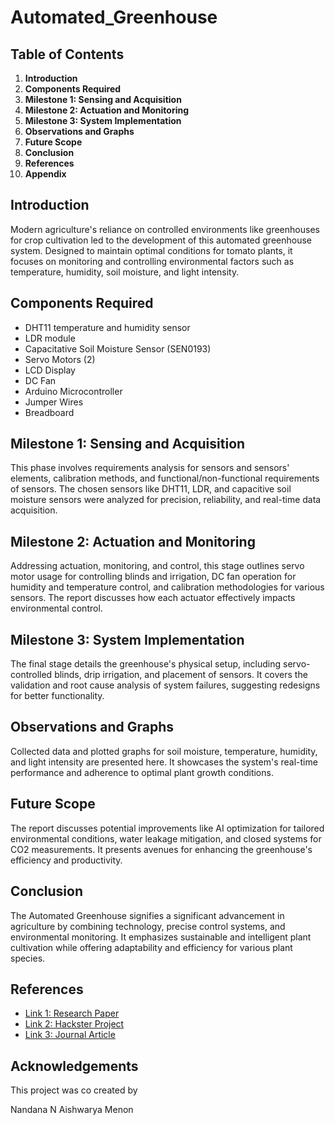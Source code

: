# Automated_Greenhouse

## Table of Contents

1. **Introduction**
2. **Components Required**
3. **Milestone 1: Sensing and Acquisition**
4. **Milestone 2: Actuation and Monitoring**
5. **Milestone 3: System Implementation**
6. **Observations and Graphs**
7. **Future Scope**
8. **Conclusion**
9. **References**
10. **Appendix**

## Introduction

Modern agriculture's reliance on controlled environments like greenhouses for crop cultivation led to the development of this automated greenhouse system. Designed to maintain optimal conditions for tomato plants, it focuses on monitoring and controlling environmental factors such as temperature, humidity, soil moisture, and light intensity.

## Components Required

- DHT11 temperature and humidity sensor
- LDR module
- Capacitative Soil Moisture Sensor (SEN0193)
- Servo Motors (2)
- LCD Display
- DC Fan
- Arduino Microcontroller
- Jumper Wires
- Breadboard

## Milestone 1: Sensing and Acquisition

This phase involves requirements analysis for sensors and sensors' elements, calibration methods, and functional/non-functional requirements of sensors. The chosen sensors like DHT11, LDR, and capacitive soil moisture sensors were analyzed for precision, reliability, and real-time data acquisition.

## Milestone 2: Actuation and Monitoring

Addressing actuation, monitoring, and control, this stage outlines servo motor usage for controlling blinds and irrigation, DC fan operation for humidity and temperature control, and calibration methodologies for various sensors. The report discusses how each actuator effectively impacts environmental control.

## Milestone 3: System Implementation

The final stage details the greenhouse's physical setup, including servo-controlled blinds, drip irrigation, and placement of sensors. It covers the validation and root cause analysis of system failures, suggesting redesigns for better functionality.

## Observations and Graphs

Collected data and plotted graphs for soil moisture, temperature, humidity, and light intensity are presented here. It showcases the system's real-time performance and adherence to optimal plant growth conditions.

## Future Scope

The report discusses potential improvements like AI optimization for tailored environmental conditions, water leakage mitigation, and closed systems for CO2 measurements. It presents avenues for enhancing the greenhouse's efficiency and productivity.

## Conclusion

The Automated Greenhouse signifies a significant advancement in agriculture by combining technology, precise control systems, and environmental monitoring. It emphasizes sustainable and intelligent plant cultivation while offering adaptability and efficiency for various plant species.

## References

- [Link 1: Research Paper](https://ijisrt.com/assets/upload/files/IJISRT22DEC557.pdf)
- [Link 2: Hackster Project](https://www.hackster.io/faizan0/smart-greenhouse-automation-system-dd058f)
- [Link 3: Journal Article](https://journal.ijresm.com/index.php/ijresm/article/download/2472/2410/3046)

## Acknowledgements

This project was co created by 

Nandana N
Aishwarya Menon
